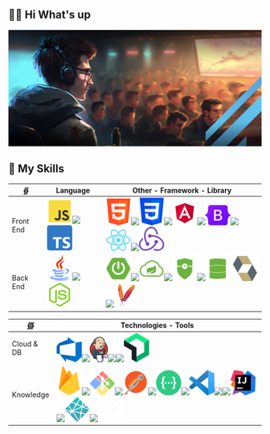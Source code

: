<!-- <img align="center" src="https://github.com/nicolasbncruz/nicolasbncruz/blob/master/banner.png"/> -->
## 👨‍💻 Hi What's up
![](drdev.jpg)
<!--
## 🏡 Welcome! 👋 I hope my projects are to your liking :D
<span style="align:center">![full-stack-development](https://user-images.githubusercontent.com/24864482/111586408-c8dd8a80-878e-11eb-94c8-483e2962a667.gif)</span>

## 👨‍💻About me
> ***Bachelor's degree in Systems Engineering at the UPC and Degree in Computing & Information technology in Cibertec🎓🥇. I'm Rx Java 11 Programmer Back End - Angular & React Front End Developer and Azure DevOps. I have experience in technology companies in banking🏦, electronic invoicing🧾 and e-commerce 🛒***
***

## 🏗 My favorite Projects
```javascript
import health;
import happiness;
public class SecretOfLife{
  if(myHeartWorks){wishesToImprove=true;} 
  while(wishesToImprove){    
    push(passion);    
    push(curiosity);
    push(perseverance);
    time++;
  }  
  System.out.println("Life is very exciting!");
}
```

❶ Website for an IT Consulting Company: [Million Consulting](https://github.com/nicolasbncruz/upc) (HTML, CSS, Javascript, Bootstrap, Angular, Node JS)  
❷ CV Online Personal Website: [Profesional Java](https://github.com/nicolasbncruz/webpage) (HTML, CSS, Javascript, Bootstrap)  
❸ Fitness Mobile App: [Make It Better Project](https://github.com/nicolasbncruz/makeitbetter) (Java for Android, Firebase)  -->
<!---❹ My favorite search engine is [Duck Duck Go](https://duckduckgo.com)  
❺ My favorite search engine is [Duck Duck Go](https://duckduckgo.com)  esa ess
❻  
❼  
❽  
❾  
❿  
-->
## 🧰 My Skills
| ∯ | Language | Other - Framework - Library |
| --- | --- | --- |
| Front End | ![](javascript.png)![](10.png)![](typescript.png) | ![](html.png)![](10.png)![](css.png)![](10.png)![](angular.png)![](10.png)![](bootstrap.png)![](10.png)![](react.png)![](10.png)![](redux.png)   |
| Back End   | ![](java.png)![](10.png)![](node-js.png)        | ![](spring.png)![](10.png)![](cloud.png)![](10.png)![](security.png)![](10.png)![](data.png)    ![](hibernate.png)![](10.png)![](maven.png) |

|  ∰ | Technologies - Tools |
| --- | --- |
| Cloud & DB | ![](azure-devops.png)![](10.png)![](Jenkins2.png)![](10.png)![](10.png)![](new-relic.png) |
| Knowledge | ![](firebase.png)![](10.png)![](git-bash.png)![](10.png)![](postman.png)![](10.png)![](swagger.png)![](10.png)![](visual.png)![](10.png)![](10.png)![](intellij.png) ![](10.png)![](netlify.png)![](10.png)![](railway.png)|

<!--
![](example_nice.png) 
<!--## 📈 My statistics
|[![Top Langs](https://github-readme-stats.vercel.app/api/top-langs/?username=nicolasbncruz&show_icons=true&theme=tokyonight)](https://github.com/nicolasbncruz/github-readme-stats)|![Nicolas Cruz Carpio's GitHub stats](https://github-readme-stats.vercel.app/api?username=nicolasbncruz&show_icons=true&theme=tokyonight)|
|---|---|
-->
